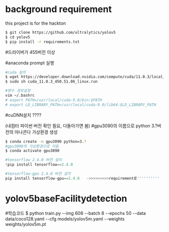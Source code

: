 ﻿# background requirement 
 
 
 this project is for the hackton
 
 
```bash
$ git clone https://github.com/ultralytics/yolov5
$ cd yolov5
$ pip install -r requirements.txt
```
#드라이버가 455버전 이상

#anaconda prompt 실행
```bash
#cuda 설치
$ wget https://developer.download.nvidia.com/compute/cuda/11.0.3/local_installers/cuda_11.0.3_450.51.06_linux.run
$ sudo sh cuda_11.0.3_450.51.06_linux.run
```

```bash
#변수 경로설정
vim ~/.bashrc
# export PATH=/usr/local/cuda-9.0/bin:$PATH
# export LD_LIBRARY_PATH=/usr/local/cuda-9.0/lib64:$LD_LIBRARY_PATH
```
#cuDNN설치
????

(내컴터 파이썬 버전 확인 필요, 다돌아가면 봄)
#gpu3090의 이름으로 python 3.?버전의 아나콘다 가상환경 생성

```bash
$ conda create -n gpu3090 python=3.? 
#gpu3090의 가상환경으로 이동
$ conda activate gpu3090
```

``` python
#tensorflow 2.4.0 버전 설치
!pip install tensorflow==2.4.0

#tensorflow-gpu 2.4.0 버전 설치
pip install tensorflow-gpu==2.4.0   ->>>>>>>>>requirement로''''''''''

```

# yolov5baseFacilitydetection

#학습코드
$ python train.py --img 608 --batch 8 --epochs 50 --data data/coco128.yaml --cfg models/yolov5m.yaml --weights weights/yolov5m.pt

```
